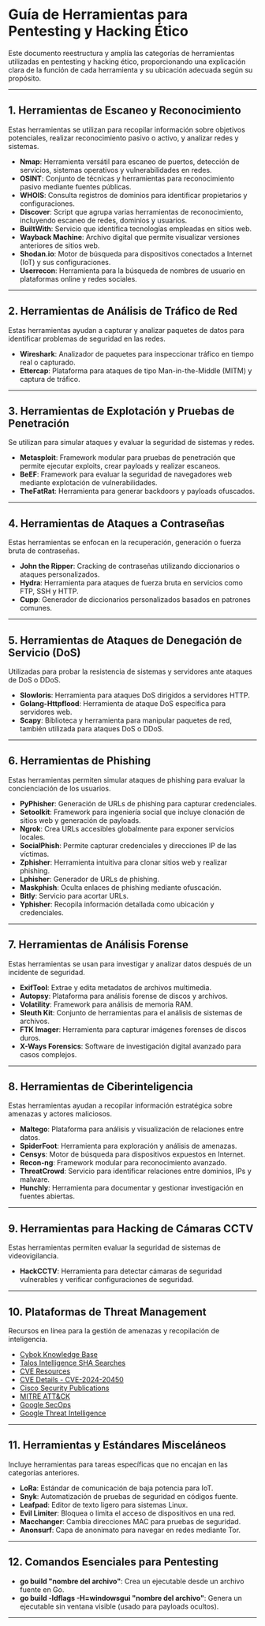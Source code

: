 # Guía de Herramientas para Pentesting y Hacking Ético

Este documento reestructura y amplía las categorías de herramientas utilizadas en pentesting y hacking ético, proporcionando una explicación clara de la función de cada herramienta y su ubicación adecuada según su propósito.

---

## 1. Herramientas de Escaneo y Reconocimiento
Estas herramientas se utilizan para recopilar información sobre objetivos potenciales, realizar reconocimiento pasivo o activo, y analizar redes y sistemas.

- **Nmap**: Herramienta versátil para escaneo de puertos, detección de servicios, sistemas operativos y vulnerabilidades en redes.
- **OSINT**: Conjunto de técnicas y herramientas para reconocimiento pasivo mediante fuentes públicas.
- **WHOIS**: Consulta registros de dominios para identificar propietarios y configuraciones.
- **Discover**: Script que agrupa varias herramientas de reconocimiento, incluyendo escaneo de redes, dominios y usuarios.
- **BuiltWith**: Servicio que identifica tecnologías empleadas en sitios web.
- **Wayback Machine**: Archivo digital que permite visualizar versiones anteriores de sitios web.
- **Shodan.io**: Motor de búsqueda para dispositivos conectados a Internet (IoT) y sus configuraciones.
- **Userrecon**: Herramienta para la búsqueda de nombres de usuario en plataformas online y redes sociales.

---

## 2. Herramientas de Análisis de Tráfico de Red
Estas herramientas ayudan a capturar y analizar paquetes de datos para identificar problemas de seguridad en las redes.

- **Wireshark**: Analizador de paquetes para inspeccionar tráfico en tiempo real o capturado.
- **Ettercap**: Plataforma para ataques de tipo Man-in-the-Middle (MITM) y captura de tráfico.

---

## 3. Herramientas de Explotación y Pruebas de Penetración
Se utilizan para simular ataques y evaluar la seguridad de sistemas y redes.

- **Metasploit**: Framework modular para pruebas de penetración que permite ejecutar exploits, crear payloads y realizar escaneos.
- **BeEF**: Framework para evaluar la seguridad de navegadores web mediante explotación de vulnerabilidades.
- **TheFatRat**: Herramienta para generar backdoors y payloads ofuscados.

---

## 4. Herramientas de Ataques a Contraseñas
Estas herramientas se enfocan en la recuperación, generación o fuerza bruta de contraseñas.

- **John the Ripper**: Cracking de contraseñas utilizando diccionarios o ataques personalizados.
- **Hydra**: Herramienta para ataques de fuerza bruta en servicios como FTP, SSH y HTTP.
- **Cupp**: Generador de diccionarios personalizados basados en patrones comunes.

---

## 5. Herramientas de Ataques de Denegación de Servicio (DoS)
Utilizadas para probar la resistencia de sistemas y servidores ante ataques de DoS o DDoS.

- **Slowloris**: Herramienta para ataques DoS dirigidos a servidores HTTP.
- **Golang-Httpflood**: Herramienta de ataque DoS específica para servidores web.
- **Scapy**: Biblioteca y herramienta para manipular paquetes de red, también utilizada para ataques DoS o DDoS.

---

## 6. Herramientas de Phishing
Estas herramientas permiten simular ataques de phishing para evaluar la concienciación de los usuarios.

- **PyPhisher**: Generación de URLs de phishing para capturar credenciales.
- **Setoolkit**: Framework para ingeniería social que incluye clonación de sitios web y generación de payloads.
- **Ngrok**: Crea URLs accesibles globalmente para exponer servicios locales.
- **SocialPhish**: Permite capturar credenciales y direcciones IP de las víctimas.
- **Zphisher**: Herramienta intuitiva para clonar sitios web y realizar phishing.
- **Lphisher**: Generador de URLs de phishing.
- **Maskphish**: Oculta enlaces de phishing mediante ofuscación.
- **Bitly**: Servicio para acortar URLs.
- **Yphisher**: Recopila información detallada como ubicación y credenciales.

---

## 7. Herramientas de Análisis Forense
Estas herramientas se usan para investigar y analizar datos después de un incidente de seguridad.

- **ExifTool**: Extrae y edita metadatos de archivos multimedia.
- **Autopsy**: Plataforma para análisis forense de discos y archivos.
- **Volatility**: Framework para análisis de memoria RAM.
- **Sleuth Kit**: Conjunto de herramientas para el análisis de sistemas de archivos.
- **FTK Imager**: Herramienta para capturar imágenes forenses de discos duros.
- **X-Ways Forensics**: Software de investigación digital avanzado para casos complejos.

---

## 8. Herramientas de Ciberinteligencia
Estas herramientas ayudan a recopilar información estratégica sobre amenazas y actores maliciosos.

- **Maltego**: Plataforma para análisis y visualización de relaciones entre datos.
- **SpiderFoot**: Herramienta para exploración y análisis de amenazas.
- **Censys**: Motor de búsqueda para dispositivos expuestos en Internet.
- **Recon-ng**: Framework modular para reconocimiento avanzado.
- **ThreatCrowd**: Servicio para identificar relaciones entre dominios, IPs y malware.
- **Hunchly**: Herramienta para documentar y gestionar investigación en fuentes abiertas.

---

## 9. Herramientas para Hacking de Cámaras CCTV
Estas herramientas permiten evaluar la seguridad de sistemas de videovigilancia.

- **HackCCTV**: Herramienta para detectar cámaras de seguridad vulnerables y verificar configuraciones de seguridad.

---

## 10. Plataformas de Threat Management
Recursos en línea para la gestión de amenazas y recopilación de inteligencia.

- [Cybok Knowledge Base](https://www.cybok.org/knowledgebase1_1/)
- [Talos Intelligence SHA Searches](https://talosintelligence.com/sha_searches)
- [CVE Resources](https://www.cve.org/ResourcesSupport/Resources)
- [CVE Details - CVE-2024-20450](https://www.cvedetails.com/cve/CVE-2024-20450/)
- [Cisco Security Publications](https://sec.cloudapps.cisco.com/security/center/publicationListing.x)
- [MITRE ATT&CK](https://attack.mitre.org)
- [Google SecOps](https://security.google/solutions/security-operations/)
- [Google Threat Intelligence](https://security.google/solutions/threat-intelligence/)

---

## 11. Herramientas y Estándares Misceláneos
Incluye herramientas para tareas específicas que no encajan en las categorías anteriores.

- **LoRa**: Estándar de comunicación de baja potencia para IoT.
- **Snyk**: Automatización de pruebas de seguridad en códigos fuente.
- **Leafpad**: Editor de texto ligero para sistemas Linux.
- **Evil Limiter**: Bloquea o limita el acceso de dispositivos en una red.
- **Macchanger**: Cambia direcciones MAC para pruebas de seguridad.
- **Anonsurf**: Capa de anonimato para navegar en redes mediante Tor.

---

## 12. Comandos Esenciales para Pentesting

- **go build "nombre del archivo"**: Crea un ejecutable desde un archivo fuente en Go.
- **go build -ldflags -H=windowsgui "nombre del archivo"**: Genera un ejecutable sin ventana visible (usado para payloads ocultos).

---
